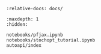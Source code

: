 ```{include} ../README.md
:relative-docs: docs/
```

```{toctree}
:maxdepth: 1
:hidden:

notebooks/pfjax.ipynb
notebooks/stochopt_tutorial.ipynb
autoapi/index
```
